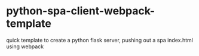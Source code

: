 # python-spa-client-webpack-template
quick template to create a python flask server, pushing out a spa index.html using webpack
